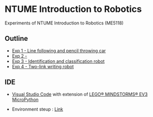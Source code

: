 # NTUME Introduction to Robotics
Experiments of NTUME Introduction to Robotics (ME5118)

## Outline
* [Exp 1 - Line following and pencil throwing car](Exp1/README.md)
* [Exp 2 - ](Exp2/README.md)
* [Exp 3 - Identification and classification robot](Exp3/README.md)
* [Exp 4 - Two-link writing robot](Exp4/README.md)

## IDE
* [Visual Studio Code](https://code.visualstudio.com/) with extension of [LEGO® MINDSTORMS® EV3 MicroPython](https://marketplace.visualstudio.com/items?itemName=lego-education.ev3-micropython) 

* Environment steup : [Link](https://education.lego.com/en-us/product-resources/mindstorms-ev3/teacher-resources/python-for-ev3)
